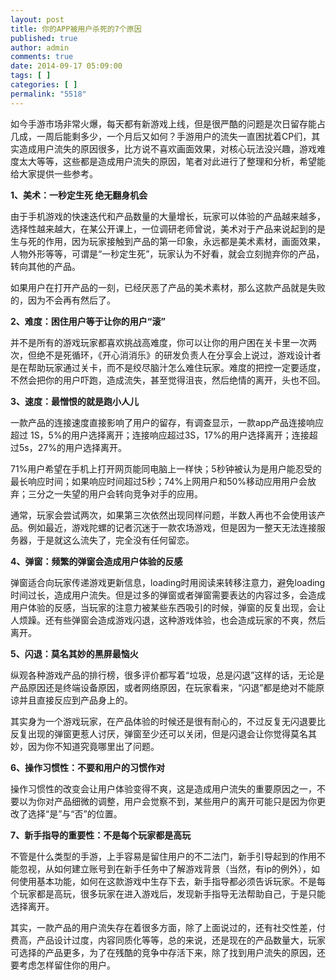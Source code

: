 ```yaml
---
layout: post
title: 你的APP被用户杀死的7个原因
published: true
author: admin
comments: true
date: 2014-09-17 05:09:00
tags: [ ]
categories: [ ]
permalink: "5518"
---
```

如今手游市场非常火爆，每天都有新游戏上线，但是很严酷的问题是次日留存能占几成，一周后能剩多少，一个月后又如何？手游用户的流失一直困扰着CP们，其实造成用户流失的原因很多，比方说不喜欢画面效果，对核心玩法没兴趣，游戏难度太大等等，这些都是造成用户流失的原因，笔者对此进行了整理和分析，希望能给大家提供一些参考。

**1、美术：一秒定生死 绝无翻身机会**

由于手机游戏的快速迭代和产品数量的大量增长，玩家可以体验的产品越来越多，选择性越来越大，在某公开课上，一位调研老师曾说，美术对于产品来说起到的是生与死的作用，因为玩家接触到产品的第一印象，永远都是美术素材，画面效果，人物外形等等，可谓是“一秒定生死”，玩家认为不好看，就会立刻抛弃你的产品，转向其他的产品。

如果用户在打开产品的一刻，已经厌恶了产品的美术素材，那么这款产品就是失败的，因为不会再有然后了。

**2、难度：困住用户等于让你的用户“滚”**

并不是所有的游戏玩家都喜欢挑战高难度，你可以让你的用户困在关卡里一次两次，但绝不是死循环，《开心消消乐》的研发负责人在分享会上说过，游戏设计者是在帮助玩家通过关卡，而不是绞尽脑汁怎么难住玩家。难度的把控一定要适度，不然会把你的用户吓跑，造成流失，甚至觉得沮丧，然后绝情的离开，头也不回。

**3、速度：最憎恨的就是跑小人儿**

一款产品的连接速度直接影响了用户的留存，有调查显示，一款app产品连接响应超过 1S，5%的用户选择离开；连接响应超过3S，17%的用户选择离开；连接超过5s，27%的用户选择离开。

71%用户希望在手机上打开网页能同电脑上一样快；5秒钟被认为是用户能忍受的最长响应时间；如果响应时间超过5秒；74%上网用户和50%移动应用用户会放弃；三分之一失望的用户会转向竞争对手的应用。

通常，玩家会尝试两次，如果第三次依然出现同样问题，半数人再也不会使用该产品。例如最近，游戏陀螺的记者沉迷于一款农场游戏，但是因为一整天无法连接服务器，于是就这么流失了，完全没有任何留恋。

**4、弹窗：频繁的弹窗会造成用户体验的反感**

弹窗适合向玩家传递游戏更新信息，loading时用阅读来转移注意力，避免loading时间过长，造成用户流失。但是过多的弹窗或者弹窗需要表达的内容过多，会造成用户体验的反感，当玩家的注意力被某些东西吸引的时候，弹窗的反复出现，会让人烦躁。还有些弹窗会造成游戏闪退，这种游戏体验，也会造成玩家的不爽，然后离开。

**5、闪退：莫名其妙的黑屏最恼火**

纵观各种游戏产品的排行榜，很多评价都写着“垃圾，总是闪退”这样的话，无论是产品原因还是终端设备原因，或者网络原因，在玩家看来，“闪退”都是绝对不能原谅并且直接反应到产品身上的。

其实身为一个游戏玩家，在产品体验的时候还是很有耐心的，不过反复无闪退要比反复出现的弹窗更惹人讨厌，弹窗至少还可以关闭，但是闪退会让你觉得莫名其妙，因为你不知道究竟哪里出了问题。

**6、操作习惯性：不要和用户的习惯作对**

操作习惯性的改变会让用户体验变得不爽，这是造成用户流失的重要原因之一，不要以为你对产品细微的调整，用户会觉察不到，某些用户的离开可能只是因为你更改了选择“是”与“否”的位置。

**7、新手指导的重要性：不是每个玩家都是高玩**

不管是什么类型的手游，上手容易是留住用户的不二法门，新手引导起到的作用不能忽视，从如何建立账号到在新手任务中了解游戏背景（当然，有ip的例外），如何使用基本功能，如何在这款游戏中生存下去，新手指导都必须告诉玩家。不是每个玩家都是高玩，很多玩家在进入游戏后，发现新手指导无法帮助自己，于是只能选择离开。

其实，一款产品的用户流失存在着很多方面，除了上面说过的，还有社交性差，付费高，产品设计过度，内容同质化等等，总的来说，还是现在的产品数量大，玩家可选择的产品更多，为了在残酷的竞争中存活下来，除了找到用户流失的原因，还要考虑怎样留住你的用户。